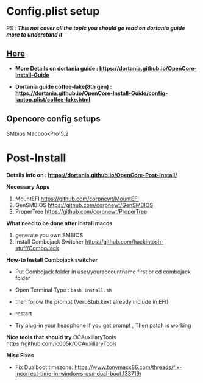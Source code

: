 # Config.plist setup
PS : ***This not cover all the topic you should go read on dortania guide more to understand it***
## [Here](ConfigExplain.md)

- **More Details on dortania guide : https://dortania.github.io/OpenCore-Install-Guide**

- **Dortania guide coffee-lake(8th gen) : https://dortania.github.io/OpenCore-Install-Guide/config-laptop.plist/coffee-lake.html**


## Opencore config setups
SMbios MacbookPro15,2

# Post-Install
**Details Info on : https://dortania.github.io/OpenCore-Post-Install/**

**Necessary Apps**
1. MountEFI https://github.com/corpnewt/MountEFI
2. GenSMBIOS https://github.com/corpnewt/GenSMBIOS
3. ProperTree https://github.com/corpnewt/ProperTree

**What need to be done after install macos**
1. generate you own SMBIOS
2. install Combojack Switcher https://github.com/hackintosh-stuff/ComboJack

**How-to Install Combojack switcher**
- Put Combojack folder in user/youraccountname first or cd combojack folder

- Open Terminal Type : ```bash install.sh ```

- then follow the prompt (VerbStub.kext already include in EFI)
- restart
- Try plug-in your headphone If you get prompt , Then patch is working

**Nice tools that should try**
OCAuxiliaryTools https://github.com/ic005k/OCAuxiliaryTools

**Misc Fixes**
- Fix Dualboot timezone: https://www.tonymacx86.com/threads/fix-incorrect-time-in-windows-osx-dual-boot.133719/
